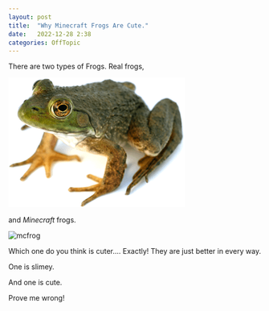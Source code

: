```yaml
---
layout: post
title:  "Why Minecraft Frogs Are Cute."
date:   2022-12-28 2:38
categories: OffTopic
---
```


There are two types of Frogs.
Real frogs,

![realfrog](/assets/580b57fbd9996e24bc43bc0c.png)

and *Minecraft* frogs.

![mcfrog](/assets/Cold_Frog_JE1_BE1.png)

Which one do you think is cuter.... Exactly!
They are just better in every way.

One is slimey.

And one is cute.

Prove me wrong!
